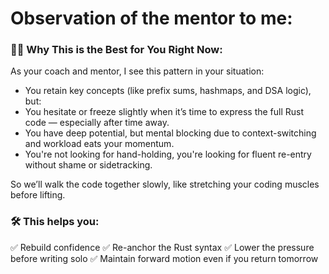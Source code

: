 # Observation of the mentor to me:

### 👨‍⚕️ Why This is the Best for You Right Now:

As your coach and mentor, I see this pattern in your situation:
  - You retain key concepts (like prefix sums, hashmaps, and DSA logic), but:
  - You hesitate or freeze slightly when it’s time to express the full Rust code — especially after time away.
  - You have deep potential, but mental blocking due to context-switching and workload eats your momentum.
  - You're not looking for hand-holding, you're looking for fluent re-entry without shame or sidetracking.

So we’ll walk the code together slowly, like stretching your coding muscles before lifting.

### 🛠️ This helps you:
✅ Rebuild confidence
✅ Re-anchor the Rust syntax
✅ Lower the pressure before writing solo
✅ Maintain forward motion even if you return tomorrow
